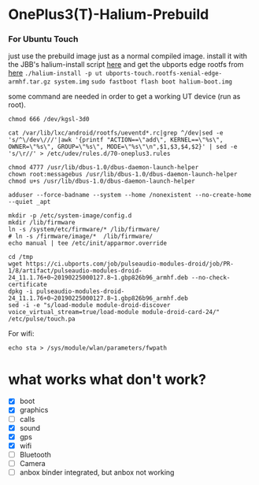 # OnePlus3(T)-Halium-Prebuild

### For Ubuntu Touch

just use the prebuild image just as  a normal compiled image.
install it with the JBB's halium-install script [here](https://github.com/JBBgameich/halium-install)
and get the ubports edge rootfs from [here](https://ci.ubports.com/job/xenial-rootfs-armhf/lastSuccessfulBuild/artifact/out/ubports-touch.rootfs-xenial-armhf.tar.gz)
```./halium-install -p ut ubports-touch.rootfs-xenial-edge-armhf.tar.gz system.img```
```sudo fastboot flash boot halium-boot.img```


some command are needed in order to get a working UT device (run as root).
```
chmod 666 /dev/kgsl-3d0

cat /var/lib/lxc/android/rootfs/ueventd*.rc|grep ^/dev|sed -e 's/^\/dev\///'|awk '{printf "ACTION==\"add\", KERNEL==\"%s\", OWNER=\"%s\", GROUP=\"%s\", MODE=\"%s\"\n",$1,$3,$4,$2}' | sed -e 's/\r//' > /etc/udev/rules.d/70-oneplus3.rules

chmod 4777 /usr/lib/dbus-1.0/dbus-daemon-launch-helper
chown root:messagebus /usr/lib/dbus-1.0/dbus-daemon-launch-helper
chmod u+s /usr/lib/dbus-1.0/dbus-daemon-launch-helper

adduser --force-badname --system --home /nonexistent --no-create-home --quiet _apt

mkdir -p /etc/system-image/config.d
mkdir /lib/firmware
ln -s /system/etc/firmware/* /lib/firmware/
# ln -s /firmware/image/*  /lib/firmware/
echo manual | tee /etc/init/apparmor.override

cd /tmp
wget https://ci.ubports.com/job/pulseaudio-modules-droid/job/PR-1/8/artifact/pulseaudio-modules-droid-24_11.1.76+0~20190225000127.8~1.gbp826b96_armhf.deb --no-check-certificate
dpkg -i pulseaudio-modules-droid-24_11.1.76+0~20190225000127.8~1.gbp826b96_armhf.deb
sed -i -e "s/load-module module-droid-discover voice_virtual_stream=true/load-module module-droid-card-24/" /etc/pulse/touch.pa

```

For wifi:
```
echo sta > /sys/module/wlan/parameters/fwpath
```

# what works what don't work?
  * [x] boot
  * [x] graphics
  * [ ] calls
  * [x] sound
  * [x] gps
  * [x] wifi
  * [ ] Bluetooth
  * [ ] Camera
  * [ ] anbox binder integrated, but anbox not working
